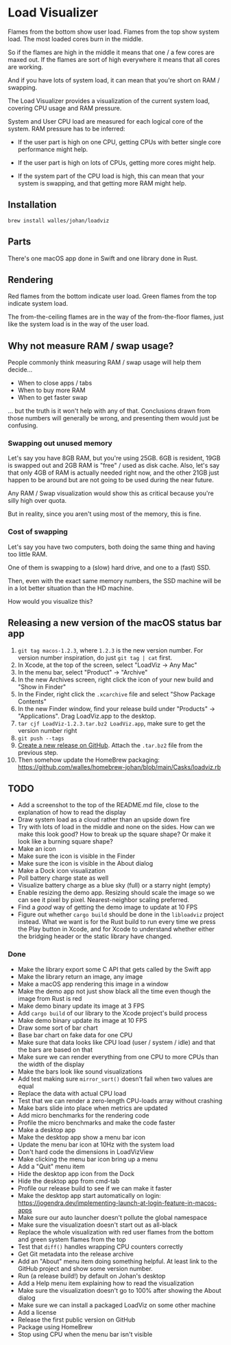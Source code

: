 # Load Visualizer

Flames from the bottom show user load. Flames from the top show system load. The
most loaded cores burn in the middle.

So if the flames are high in the middle it means that one / a few cores are
maxed out. If the flames are sort of high everywhere it means that all cores are
working.

And if you have lots of system load, it can mean that you're short on RAM /
swapping.

The Load Visualizer provides a visualization of the current system load,
covering CPU usage and RAM pressure.

System and User CPU load are measured for each logical core of the system. RAM
pressure has to be inferred:

- If the user part is high on one CPU, getting CPUs with better single core
  performance might help.

- If the user part is high on lots of CPUs, getting more cores might help.

- If the system part of the CPU load is high, this can mean that your system is
  swapping, and that getting more RAM might help.

## Installation

```
brew install walles/johan/loadviz
```

## Parts

There's one macOS app done in Swift and one library done in Rust.

## Rendering

Red flames from the bottom indicate user load. Green flames from the top
indicate system load.

The from-the-ceiling flames are in the way of the from-the-floor flames, just
like the system load is in the way of the user load.

## Why not measure RAM / swap usage?

People commonly think measuring RAM / swap usage will help them decide...

- When to close apps / tabs
- When to buy more RAM
- When to get faster swap

... but the truth is it won't help with any of that. Conclusions drawn from
those numbers will generally be wrong, and presenting them would just be
confusing.

### Swapping out unused memory

Let's say you have 8GB RAM, but you're using 25GB. 6GB is resident, 19GB is
swapped out and 2GB RAM is "free" / used as disk cache. Also, let's say that
only 4GB of RAM is actually needed right now, and the other 21GB just happen to
be around but are not going to be used during the near future.

Any RAM / Swap visualization would show this as critical because you're silly
high over quota.

But in reality, since you aren't using most of the memory, this is fine.

### Cost of swapping

Let's say you have two computers, both doing the same thing and having too little RAM.

One of them is swapping to a (slow) hard drive, and one to a (fast) SSD.

Then, even with the exact same memory numbers, the SSD machine will be in a lot
better situation than the HD machine.

How would you visualize this?

## Releasing a new version of the macOS status bar app

1. `git tag macos-1.2.3`, where `1.2.3` is the new version number. For
   version number inspiration, do just `git tag | cat` first.
1. In Xcode, at the top of the screen, select "LoadViz -> Any Mac"
1. In the menu bar, select "Product" -> "Archive"
1. In the new Archives screen, right click the icon of your new build and "Show
   in Finder"
1. In the Finder, right click the `.xcarchive` file and select "Show Package
   Contents"
1. In the new Finder window, find your release build under "Products" ->
   "Applications". Drag LoadViz.app to the desktop.
1. `tar cjf LoadViz-1.2.3.tar.bz2 LoadViz.app`, make sure to get the version
   number right
1. `git push --tags`
1. [Create a new release on GitHub][create new release]. Attach the
   `.tar.bz2` file from the previous step.
1. Then somehow update the HomeBrew packaging:
   <https://github.com/walles/homebrew-johan/blob/main/Casks/loadviz.rb>

## TODO

- Add a screenshot to the top of the README.md file, close to the explanation of
  how to read the display
- Draw system load as a cloud rather than an upside down fire
- Try with lots of load in the middle and none on the sides. How can we make
  this look good? How to break up the square shape? Or make it look like a
  burning square shape?
- Make an icon
- Make sure the icon is visible in the Finder
- Make sure the icon is visible in the About dialog
- Make a Dock icon visualization
- Poll battery charge state as well
- Visualize battery charge as a blue sky (full) or a starry night (empty)
- Enable resizing the demo app. Resizing should scale the image so we can see it
  pixel by pixel. Nearest-neighbor scaling preferred.
- Find a _good_ way of getting the demo image to update at 10 FPS
- Figure out whether `cargo build` should be done in the `libloadviz` project
  instead. What we want is for the Rust build to run every time we press the
  Play button in Xcode, and for Xcode to understand whether either the bridging
  header or the static library have changed.

### Done

- Make the library export some C API that gets called by the Swift app
- Make the library return an image, any image
- Make a macOS app rendering this image in a window
- Make the demo app not just show black all the time even though the image from
  Rust is red
- Make demo binary update its image at 3 FPS
- Add `cargo build` of our library to the Xcode project's build process
- Make demo binary update its image at 10 FPS
- Draw some sort of bar chart
- Base bar chart on fake data for one CPU
- Make sure that data looks like CPU load (user / system / idle) and that the
  bars are based on that
- Make sure we can render everything from one CPU to more CPUs than the width of
  the display
- Make the bars look like sound visualizations
- Add test making sure `mirror_sort()` doesn't fail when two values are equal
- Replace the data with actual CPU load
- Test that we can render a zero-length CPU-loads array without crashing
- Make bars slide into place when metrics are updated
- Add micro benchmarks for the rendering code
- Profile the micro benchmarks and make the code faster
- Make a desktop app
- Make the desktop app show a menu bar icon
- Update the menu bar icon at 10Hz with the system load
- Don't hard code the dimensions in LoadVizView
- Make clicking the menu bar icon bring up a menu
- Add a "Quit" menu item
- Hide the desktop app icon from the Dock
- Hide the desktop app from cmd-tab
- Profile our release build to see if we can make it faster
- Make the desktop app start automatically on login:
  <https://jogendra.dev/implementing-launch-at-login-feature-in-macos-apps>
- Make sure our auto launcher doesn't pollute the global namespace
- Make sure the visualization doesn't start out as all-black
- Replace the whole visualization with red user flames from the bottom and green
  system flames from the top
- Test that `diff()` handles wrapping CPU counters correctly
- Get Git metadata into the release archive
- Add an "About" menu item doing something helpful. At least link to the GitHub
  project and show some version number.
- Run (a release build!) by default on Johan's desktop
- Add a Help menu item explaining how to read the visualization
- Make sure the visualization doesn't go to 100% after showing the About dialog
- Make sure we can install a packaged LoadViz on some other machine
- Add a license
- Release the first public version on GitHub
- Package using HomeBrew
- Stop using CPU when the menu bar isn't visible

[create new release]: https://github.com/walles/loadviz/releases/new
